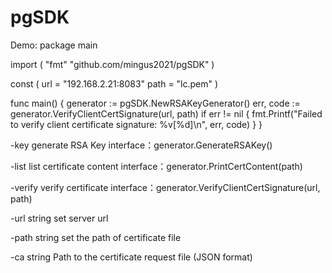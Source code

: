# pgSDK

Demo:
package main

import (
	"fmt"
	"github.com/mingus2021/pgSDK"
)

const (
	url  = "192.168.2.21:8083"
	path = "lc.pem"
)

func main() {
	generator := pgSDK.NewRSAKeyGenerator()
	err, code := generator.VerifyClientCertSignature(url, path)
	if err != nil {
		fmt.Printf("Failed to verify client certificate signature: %v[%d]\n", err, code)
	}
}


        
  -key
        generate RSA Key
        interface：generator.GenerateRSAKey()
        
  -list
        list certificate content
        interface：generator.PrintCertContent(path)
        
  -verify
        verify certificate
        interface：generator.VerifyClientCertSignature(url, path)


  -url string
        set server url
        
  -path string
        set the path of certificate file   
        
  -ca string
        Path to the certificate request file (JSON format)

        

